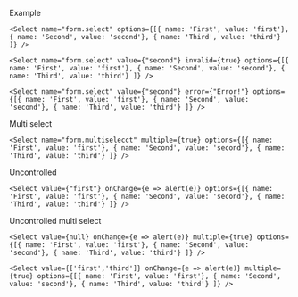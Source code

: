 Example

    <Select name="form.select" options={[{ name: 'First', value: 'first'}, { name: 'Second', value: 'second'}, { name: 'Third', value: 'third'} ]} />

    <Select name="form.select" value={"second"} invalid={true} options={[{ name: 'First', value: 'first'}, { name: 'Second', value: 'second'}, { name: 'Third', value: 'third'} ]} />

    <Select name="form.select" value={"second"} error={"Error!"} options={[{ name: 'First', value: 'first'}, { name: 'Second', value: 'second'}, { name: 'Third', value: 'third'} ]} />

Multi select

    <Select name="form.multiselecct" multiple={true} options={[{ name: 'First', value: 'first'}, { name: 'Second', value: 'second'}, { name: 'Third', value: 'third'} ]} />

Uncontrolled

    <Select value={"first"} onChange={e => alert(e)} options={[{ name: 'First', value: 'first'}, { name: 'Second', value: 'second'}, { name: 'Third', value: 'third'} ]} />

Uncontrolled multi select

    <Select value={null} onChange={e => alert(e)} multiple={true} options={[{ name: 'First', value: 'first'}, { name: 'Second', value: 'second'}, { name: 'Third', value: 'third'} ]} />

    <Select value={['first','third']} onChange={e => alert(e)} multiple={true} options={[{ name: 'First', value: 'first'}, { name: 'Second', value: 'second'}, { name: 'Third', value: 'third'} ]} />
